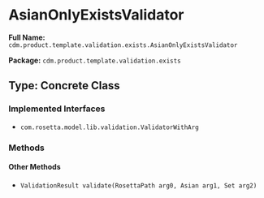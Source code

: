# AsianOnlyExistsValidator

**Full Name:** `cdm.product.template.validation.exists.AsianOnlyExistsValidator`

**Package:** `cdm.product.template.validation.exists`

## Type: Concrete Class

### Implemented Interfaces

- `com.rosetta.model.lib.validation.ValidatorWithArg`

### Methods

#### Other Methods

- `ValidationResult validate(RosettaPath arg0, Asian arg1, Set arg2)`

